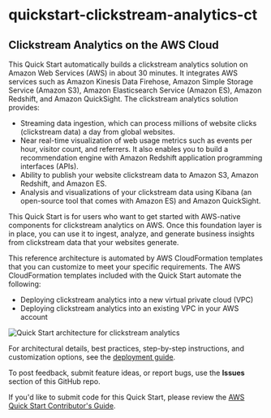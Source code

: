 # quickstart-clickstream-analytics-ct
## Clickstream Analytics on the AWS Cloud

This Quick Start automatically builds a clickstream analytics solution on Amazon Web Services (AWS) in about 30 minutes. It integrates AWS services such as Amazon Kinesis Data Firehose, Amazon Simple Storage Service (Amazon S3), Amazon Elasticsearch Service (Amazon ES), Amazon Redshift, and Amazon QuickSight. The clickstream analytics solution provides:

- Streaming data ingestion, which can process millions of website clicks (clickstream data) a day from global websites.
- Near real-time visualization of web usage metrics such as events per hour, visitor count, and referrers. It also enables you to build a recommendation engine with Amazon Redshift application programming interfaces (APIs).
- Ability to publish your website clickstream data to Amazon S3, Amazon Redshift, and Amazon ES.
- Analysis and visualizations of your clickstream data using Kibana (an open-source tool that comes with Amazon ES) and Amazon QuickSight.

This Quick Start is for users who want to get started with AWS-native components for clickstream analytics on AWS. Once this foundation layer is in place, you can use it to ingest, analyze, and generate business insights from clickstream data that your websites generate. 

This reference architecture is automated by AWS CloudFormation templates that you can customize to meet your specific requirements. The AWS CloudFormation templates included with the Quick Start automate the following:

- Deploying clickstream analytics into a new virtual private cloud (VPC)
- Deploying clickstream analytics into an existing VPC in your AWS account

![Quick Start architecture for clickstream analytics](https://d1.awsstatic.com/partner-network/QuickStart/datasheets/clickstream-analytics-arch-on-aws.004cbd3485bc54717102dd58aae31eb14130ed3a.png)

For architectural details, best practices, step-by-step instructions, and customization options, see the [deployment guide](https://fwd.aws/MmPAP).

To post feedback, submit feature ideas, or report bugs, use the **Issues** section of this GitHub repo.

If you'd like to submit code for this Quick Start, please review the [AWS Quick Start Contributor's Guide](https://aws-quickstart.github.io/). 

